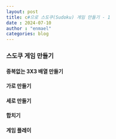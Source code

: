 ```yaml
---
layout: post
title: c#으로 스도쿠(Sudoku) 게임 만들기 - 1
date : 2024-07-10
author : "enmael"
categories: blog
---
```

<h3>스도쿠 게임 만들기 </h3>

<h4>중복없는 3X3 배열 만들기</h4>
<h4>가로 만들기</h4>
<h4>세로 만들기</h4>
<h4>합치기</h4>
<h4>게임 플레이</h4>

